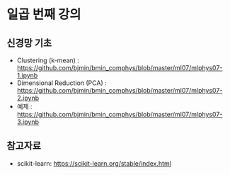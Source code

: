 # 일곱 번째 강의

## 신경망 기초

* Clustering (k-mean) : https://github.com/bjmin/bmin_comphys/blob/master/ml07/mlphys07-1.ipynb
* Dimensional Reduction (PCA) : https://github.com/bjmin/bmin_comphys/blob/master/ml07/mlphys07-2.ipynb
* 예제 : https://github.com/bjmin/bmin_comphys/blob/master/ml07/mlphys07-3.ipynb


## 참고자료
* scikit-learn: https://scikit-learn.org/stable/index.html
